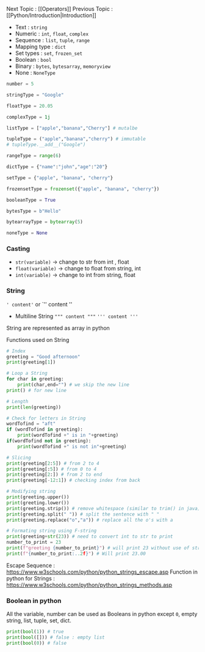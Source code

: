 Next Topic : [[Operators]]
Previous Topic : [[Python/Introduction|Introduction]]


- Text : ``string``
- Numeric : ``int``, ``float``, ``complex``
- Sequence : ``list``, ``tuple``, ``range``
- Mapping type : ``dict``
- Set types : ``set``, ``frozen_set``
- Boolean : ``bool``
- Binary : ``bytes``, ``bytesarray``, ``memoryview``
- None : ``NoneType``

```Python
number = 5

stringType = "Google"

floatType = 20.05

complexType = 1j

listType = ["apple","banana","Cherry"] # mutalbe

tupleType = ("apple","banana","cherry") # immutable
# tupleType.__add__("Google")

rangeType = range(6)

dictType = {"name":"john","age":"20"}

setType = {"apple", "banana", "cherry"}

frozensetType = frozenset({"apple", "banana", "cherry"})

booleanType = True

bytesType = b"Hello"

bytearrayType = bytearray(5)

noneType = None
```

### Casting

- ``str(variable)`` -> change to str from int , float
- ``float(variable)`` -> change to float from string, int
- ``int(variable)`` -> change to int from string, float


### String

``' content'`` or `'' content ''
- Multiline String `""" content """` `''' content '''`

String are represented as array in python

Functions used on String 

```Python
# Index
greeting = "Good afternoon"
print(greeting[1])

# Loop a String
for char in greeting:
    print(char,end="") # we skip the new line
print() # for new line

# Length
print(len(greeting))

# Check for letters in String
wordTofind = "aft"
if (wordTofind in greeting):
    print(wordTofind +" is in "+greeting)
if(wordTofind not in greeting):
    print(wordTofind +" is not in"+greeting)

# Slicing
print(greeting[2:5]) # from 2 to 4
print(greeting[:5]) # from 0 to 4
print(greeting[2:]) # from 2 to end
print(greeting[-12:1]) # checking index from back

# Modifying string
print(greeting.upper())
print(greeting.lower())
print(greeting.strip()) # remove whitespace (similar to trim() in java)
print(greeting.split(" ")) # split the sentence with " "
print(greeting.replace("o","a")) # replace all the o's with a

# Formating string using F-string
print(greeting+str(23)) # need to convert int to str to print
number_to_print = 23
print(f"greeting {number_to_print}") # will print 23 without use of str() func
print(f"{number_to_print:..2f}") # Will print 23.00
```

Escape Sequence : https://www.w3schools.com/python/python_strings_escape.asp
Function in python for Strings : https://www.w3schools.com/python/python_strings_methods.asp

### Boolean in python

All the variable, number can be used as Booleans in python except `0`, empty string, list, tuple, set, dict.

```Python
print(bool(1)) # true
print(bool([])) # false : empty list
print(bool(0)) # false
```